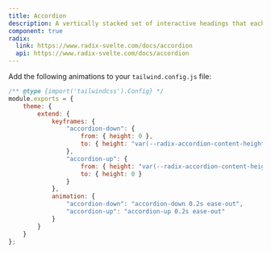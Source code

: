 ```yaml
---
title: Accordion
description: A vertically stacked set of interactive headings that each reveal a section of content.
component: true
radix:
  link: https://www.radix-svelte.com/docs/accordion
  api: https://www.radix-svelte.com/docs/accordion
---
```


Add the following animations to your `tailwind.config.js` file:

```js title="tailwind.config.js" {5-18} /module/
/** @type {import('tailwindcss').Config} */
module.exports = {
	theme: {
		extend: {
			keyframes: {
				"accordion-down": {
					from: { height: 0 },
					to: { height: "var(--radix-accordion-content-height)" }
				},
				"accordion-up": {
					from: { height: "var(--radix-accordion-content-height)" },
					to: { height: 0 }
				}
			},
			animation: {
				"accordion-down": "accordion-down 0.2s ease-out",
				"accordion-up": "accordion-up 0.2s ease-out"
			}
		}
	}
};
```
